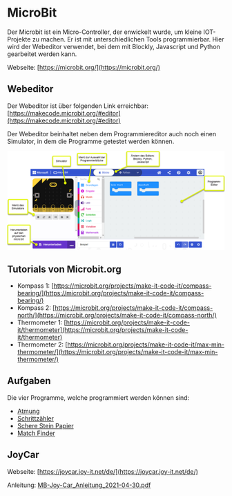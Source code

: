# MicroBit

Der Microbit ist ein Micro-Controller, der enwickelt wurde, um kleine IOT-Projekte zu machen.
Er ist mit unterschiedlichen Tools programmierbar. Hier wird der Webeditor verwendet,
bei dem mit Blockly, Javascript und Python gearbeitet werden kann.

Webseite: [https://microbit.org/](https://microbit.org/)

## Webeditor

Der Webeditor ist über folgenden Link erreichbar: [https://makecode.microbit.org/#editor](https://makecode.microbit.org/#editor)

Der Webeditor beinhaltet neben dem Programmiereditor auch noch einen Simulator, in dem die Programme
getestet werden können.

![MakeCode-Overview](/Bilder/ProgrammierUmgebung.png)


## Tutorials von Microbit.org

- Kompass 1: [https://microbit.org/projects/make-it-code-it/compass-bearing/](https://microbit.org/projects/make-it-code-it/compass-bearing/)
- Kompass 2: [https://microbit.org/projects/make-it-code-it/compass-north/](https://microbit.org/projects/make-it-code-it/compass-north/)
- Thermometer 1:  [https://microbit.org/projects/make-it-code-it/thermometer](https://microbit.org/projects/make-it-code-it/thermometer)
- Thermometer 2: [https://microbit.org/projects/make-it-code-it/max-min-thermometer/](https://microbit.org/projects/make-it-code-it/max-min-thermometer/)

## Aufgaben

Die vier Programme, welche programmiert werden können sind:

- [Atmung](https://github.com/bscheuner/MicroBit/blob/main/Atmung/Leitprogramm.adoc)
- [Schrittzähler](https://github.com/bscheuner/MicroBit/blob/main/Schrittzaehler/Leitprogramm.adoc)
- [Schere Stein Papier](https://github.com/bscheuner/MicroBit/blob/main/SchereSteinPapier/Leitprogramm.adoc)
- [Match Finder](https://github.com/bscheuner/MicroBit/blob/main/Kennenlernen/Leitprogramm.adoc)

## JoyCar

Webseite: [https://joycar.joy-it.net/de/](https://joycar.joy-it.net/de/)

Anleitung: [MB-Joy-Car_Anleitung_2021-04-30.pdf](/JoyCar/MB-Joy-Car_Anleitung_2021-04-30.pdf)


